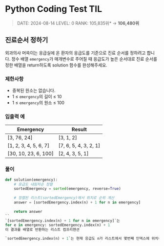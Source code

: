 #  Python Coding Test TIL
> DATE: 2024-08-14
LEVEL: 0
RANK: 105,835위* → **106,480위**



## 진료순서 정하기
외과의사 머쓱이는 응급실에 온 환자의 응급도를 기준으로 진료 순서를 정하려고 합니다. 정수 배열 `emergency`가 매개변수로 주어질 때 응급도가 높은 순서대로 진료 순서를 정한 배열을 return하도록 solution 함수를 완성해주세요.
### 제한사항
- 중복된 원소는 없습니다.
- 1 ≤ `emergency`의 길이 ≤ 10
- 1 ≤ `emergency`의 원소 ≤ 100

### 입출력 예
| Emergency           | Result          |
|---------------------|-----------------|
| [3, 76, 24]         | [3, 1, 2]       |
| [1, 2, 3, 4, 5, 6, 7] | [7, 6, 5, 4, 3, 2, 1] |
| [30, 10, 23, 6, 100]  | [2, 4, 3, 5, 1] |

### 풀이
```python
def solution(emergency):
    # 응급도 내림차순 정렬
    sortedEmergency = sorted(emergency, reverse=True)
    
    # 정렬된 리스트(sortedEmergency)에서 위치로 순위 계산
    answer = [sortedEmergency.index(n) + 1 for n in emergency]
    
    return answer
``
`[sortedEmergency.index(n) + 1 for n in emergency]`는
for e in emergency: sortedEmergency.index(n) + 1
이 결과를 배열로 반환하는 리스트 컴프리헨션 

`sortedEmergency.index(n) + 1`는 현재 응급도 n가 리스트에서 몇번째 인덱스에 위치하는지를 찾음
